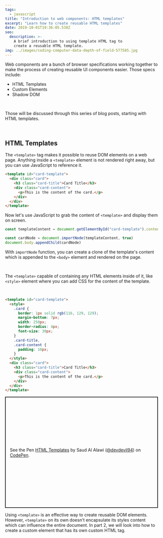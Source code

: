 ```yaml
---
tags:
  - javascript
title: "Introduction to web components: HTML templates"
excerpt: "Learn how to create reusable HTML templates"
date: 2019-10-01T19:36:05.538Z
seo:
  description: >-
    A brief introduction to using template HTML tag to
    create a reusable HTML template.
img: ../images/coding-computer-data-depth-of-field-577585.jpg
---
```


Web components are a bunch of browser specifications working together to make the process of creating reusable UI components easier. Those specs include:

- HTML Templates
- Custom Elements
- Shadow DOM

<br>

Those will be discussed through this series of blog posts, starting with HTML templates.

<br>

## HTML Templates

The `<template>` tag makes it possible to reuse DOM elements on a web page. Anything inside a `<template>` element is not rendered right away, but you can use JavaScript to reference it.

```html
<template id="card-template">
  <div class="card">
    <h3 class="card-title">Card Title</h3>
    <div class="card-content">
      <p>This is the content of the card.</p>
    </div>
  </div>
</template>
```

Now let's use JavaScript to grab the content of `<template>` and display them on screen.

```javascript
const templateContent = document.getElementById("card-template").content

const cardNode = document.importNode(templateContent, true)
document.body.appendChild(cardNode)
```

With `importNode` function, you can create a clone of the template's content which is appended to the `<body>` element and rendered on the page.

<br>

The `<template>` capable of containing any HTML elements inside of it, like `<style>` element where you can add CSS for the content of the template.

<br>

```html
<template id="card-template">
  <style>
    .card {
      border: 1px solid rgb(116, 129, 129);
      margin-bottom: 7px;
      width: 250px;
      border-radius: 4px;
      font-size: 30px;
    }
    .card-title,
    .card-content {
      padding: 10px;
    }
  </style>
  <div class="card">
    <h3 class="card-title">Card Title</h3>
    <div class="card-content">
      <p>This is the content of the card.</p>
    </div>
  </div>
</template>
```

<p class="codepen" data-height="365" data-theme-id="dark" data-default-tab="html,result" data-user="devdevil94" data-slug-hash="PoYrBNx" data-preview="true" style="height: 365px; box-sizing: border-box; display: flex; align-items: center; justify-content: center; border: 2px solid; margin: 1em 0; padding: 1em;" data-pen-title="HTML Templates">
  <span>See the Pen <a href="https://codepen.io/devdevil94/pen/PoYrBNx">
  HTML Templates</a> by Saud Al Alawi (<a href="https://codepen.io/devdevil94">@devdevil94</a>)
  on <a href="https://codepen.io">CodePen</a>.</span>
</p>
<script async src="https://static.codepen.io/assets/embed/ei.js"></script>

Using `<template>` is an effective way to create reusable DOM elements. However, `<template>` on its own doesn't encapsulate its styles content which can influence the entire document. In part 2, we will look into how to create a custom element that has its own custom HTML tag.
